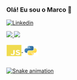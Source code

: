 ### Olá! Eu sou o Marco 👋 
 
 [![Linkedin](https://img.shields.io/badge/LinkedIn-0077B5?style=for-the-badge&logo=linkedin&logoColor=white)](https://www.linkedin.com/in/marco-aur%C3%A9lio-parra-claro-523362226/)
 
 
 <div>
  <a href="https://github.com/MarcoooMp">
  <img height="180em" src="https://github-readme-stats.vercel.app/api?username=MarcoooMp&show_icons=true&theme=dracula&include_all_commits=true&count_private=true"/>
  <img height="180em" src="https://github-readme-stats.vercel.app/api/top-langs/?username=MarcoooMp&layout=compact&langs_count=7&theme=dracula"/>
</div>
 <div style="display: inline_block"><br>
  <img align="center" alt="Rafa-Js" height="30" width="40" src="https://raw.githubusercontent.com/devicons/devicon/master/icons/javascript/javascript-plain.svg">
  <img align="center" alt="Rafa-Python" height="30" width="40" src="https://raw.githubusercontent.com/devicons/devicon/master/icons/python/python-original.svg">
</div>

 

  ##
 ![Snake animation](https://github.com/MarcooMp/MarcoooMp/blob/output/github-contribution-grid-snake.svg)
 
 
